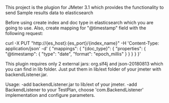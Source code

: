 This project is the plugion for JMeter 3.1 which provides the functionality to send Sample results data to elasticsearch

Before using create index and doc type in elasticsearch which you are going to use.
Also, create mapping for "@timestamp" field with the following request:

curl -X PUT "http://{es_host}:{es_port}/{index_name}" -H 'Content-Type: application/json' -d'
{
	"mappings": {
		"{doc_type}": {
			"properties": {
				"@timestamp": {
					"type": "date",
					"format": "epoch_millis"
				}
			}
		}
	}
}'

This plugin requires only 2 external jars: org.slf4j and json-20180813 which you can find in lib folder.
Just put them in lib/ext folder of your jmeter with backendListener.jar.

Usage:
-add backendListener.jar to lib/ext of your jmeter.
-add BackendListener to your TestPlan, choose 'com.BackendListener' implementation and configure parameters.
